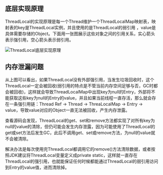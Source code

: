 ## 底层实现原理
ThreadLocal的实现原理是每一个Thread维护一个ThreadLocalMap映射表，映射表的key是ThreadLocal实例，并且使用的是ThreadLocal的弱引用 ，value是具体需要存储的Object。下面用一张图展示这些对象之间的引用关系，实心箭头表示强引用，空心箭头表示弱引用。

![ThreadLocal底层实现原理](https://github.com/wind7rui/HighConcurrency/blob/master/ThreadLocal.jpg)

## 内存泄漏问题
从上图可以看出，如果ThreadLocal没有外部强引用，当发生垃圾回收时，这个ThreadLocal一定会被回收(弱引用的特点是不管当前内存空间足够与否，GC时都会被回收)，这样就会导致ThreadLocalMap中出现key为null的Entry，外部将不能获取这些key为null的Entry的value，并且如果当前线程一直存活，那么就会存在一条强引用链：Thread Ref -> Thread -> ThreaLocalMap -> Entry -> value，导致value对应的Object一直无法被回收，产生内存泄露。

查看源码会发现，ThreadLocal的get、set和remove方法都实现了对所有key为null的value的清除，但仍可能会发生内存泄露，因为可能使用了ThreadLocal的get或set方法后发生GC，此后不调用get、set或remove方法，为null的value就不会被清除。

解决办法是每次使用完ThreadLocal都调用它的remove()方法清除数据，或者按照JDK建议将ThreadLocal变量定义成private static，这样就一直存在ThreadLocal的强引用，也就能保证任何时候都能通过ThreadLocal的弱引用访问到Entry的value值，进而清除掉。
